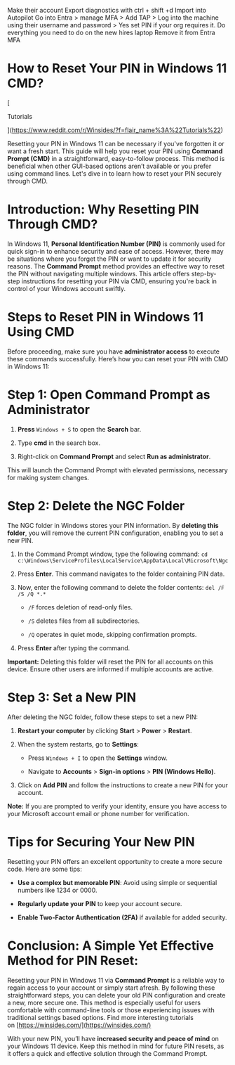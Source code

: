 

Make their account
Export diagnostics with ctrl + shift +d
Import into Autopilot
Go into Entra > manage MFA > Add TAP > Log into the machine using their username and password > Yes set PIN if your org requires it.
Do everything you need to do on the new hires laptop
Remove it from Entra MFA



# How to Reset Your PIN in Windows 11 CMD?

[

Tutorials

](https://www.reddit.com/r/Winsides/?f=flair_name%3A%22Tutorials%22)

Resetting your PIN in Windows 11 can be necessary if you've forgotten it or want a fresh start. This guide will help you reset your PIN using **Command Prompt (CMD)** in a straightforward, easy-to-follow process. This method is beneficial when other GUI-based options aren’t available or you prefer using command lines. Let's dive in to learn how to reset your PIN securely through CMD.

# Introduction: Why Resetting PIN Through CMD?

In Windows 11, **Personal Identification Number (PIN)** is commonly used for quick sign-in to enhance security and ease of access. However, there may be situations where you forget the PIN or want to update it for security reasons. The **Command Prompt** method provides an effective way to reset the PIN without navigating multiple windows. This article offers step-by-step instructions for resetting your PIN via CMD, ensuring you're back in control of your Windows account swiftly.

# Steps to Reset PIN in Windows 11 Using CMD

Before proceeding, make sure you have **administrator access** to execute these commands successfully. Here’s how you can reset your PIN with CMD in Windows 11:

# Step 1: Open Command Prompt as Administrator

1. **Press** `Windows + S` to open the **Search** bar.
    
2. Type **cmd** in the search box.
    
3. Right-click on **Command Prompt** and select **Run as administrator**.
    

This will launch the Command Prompt with elevated permissions, necessary for making system changes.

# Step 2: Delete the NGC Folder

The NGC folder in Windows stores your PIN information. By **deleting this folder**, you will remove the current PIN configuration, enabling you to set a new PIN.

1. In the Command Prompt window, type the following command: `cd c:\Windows\ServiceProfiles\LocalService\AppData\Local\Microsoft\Ngc`
    
2. Press **Enter**. This command navigates to the folder containing PIN data.
    
3. Now, enter the following command to delete the folder contents: `del /F /S /Q *.*`
    
    - `/F` forces deletion of read-only files.
        
    - `/S` deletes files from all subdirectories.
        
    - `/Q` operates in quiet mode, skipping confirmation prompts.
        
4. Press **Enter** after typing the command.
    

**Important:** Deleting this folder will reset the PIN for all accounts on this device. Ensure other users are informed if multiple accounts are active.

# Step 3: Set a New PIN

After deleting the NGC folder, follow these steps to set a new PIN:

1. **Restart your computer** by clicking **Start** > **Power** > **Restart**.
    
2. When the system restarts, go to **Settings**:
    
    - Press `Windows + I` to open the **Settings** window.
        
    - Navigate to **Accounts** > **Sign-in options** > **PIN (Windows Hello)**.
        
3. Click on **Add PIN** and follow the instructions to create a new PIN for your account.
    

**Note:** If you are prompted to verify your identity, ensure you have access to your Microsoft account email or phone number for verification.

# Tips for Securing Your New PIN

Resetting your PIN offers an excellent opportunity to create a more secure code. Here are some tips:

- **Use a complex but memorable PIN**: Avoid using simple or sequential numbers like 1234 or 0000.
    
- **Regularly update your PIN** to keep your account secure.
    
- **Enable Two-Factor Authentication (2FA)** if available for added security.
    

# Conclusion: A Simple Yet Effective Method for PIN Reset:

Resetting your PIN in Windows 11 via **Command Prompt** is a reliable way to regain access to your account or simply start afresh. By following these straightforward steps, you can delete your old PIN configuration and create a new, more secure one. This method is especially useful for users comfortable with command-line tools or those experiencing issues with traditional settings based options. Find more interesting tutorials on [https://winsides.com/](https://winsides.com/)

With your new PIN, you’ll have **increased security and peace of mind** on your Windows 11 device. Keep this method in mind for future PIN resets, as it offers a quick and effective solution through the Command Prompt.